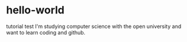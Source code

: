 # hello-world
tutorial test
I'm studying computer science with the open university and want to learn coding and github.
